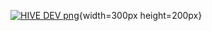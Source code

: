 [![HIVE DEV png](https://github.com/LeoCorleone/tcc_senai/assets/131728086/46067eda-39e9-4792-a076-4cb47c25924e)](https://github.com/LeoCorleone/tcc_senai/assets/131728086/46067eda-39e9-4792-a076-4cb47c25924e){width=300px height=200px}


